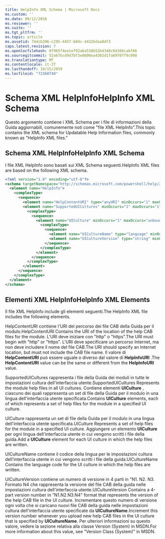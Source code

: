 ```yaml
---
title: HelpInfo XML Schema | Microsoft Docs
ms.custom: ''
ms.date: 09/12/2016
ms.reviewer: ''
ms.suite: ''
ms.tgt_pltfrm: ''
ms.topic: article
ms.assetid: 74dcb396-c295-4457-b84c-4432bdaa8df3
caps.latest.revision: 7
ms.openlocfilehash: 0f965f4ee1ef92a6a538b52b4348c04366cabf66
ms.sourcegitcommit: 52a67bcd9d7bf3e8600ea4302d1fa8970ff9c998
ms.translationtype: MT
ms.contentlocale: it-IT
ms.lasthandoff: 10/15/2019
ms.locfileid: "72360740"
---
```

# <a name="helpinfo-xml-schema"></a><span data-ttu-id="06a25-102">Schema XML HelpInfo</span><span class="sxs-lookup"><span data-stu-id="06a25-102">HelpInfo XML Schema</span></span>

<span data-ttu-id="06a25-103">Questo argomento contiene i XML Schema per i file di informazioni della Guida aggiornabili, comunemente noti come "file XML HelpInfo".</span><span class="sxs-lookup"><span data-stu-id="06a25-103">This topic contains the XML schema for Updatable Help Information files, commonly known as "HelpInfo XML files."</span></span>

## <a name="helpinfo-xml-schema"></a><span data-ttu-id="06a25-104">Schema XML HelpInfo</span><span class="sxs-lookup"><span data-stu-id="06a25-104">HelpInfo XML Schema</span></span>

<span data-ttu-id="06a25-105">I file XML HelpInfo sono basati sui XML Schema seguenti.</span><span class="sxs-lookup"><span data-stu-id="06a25-105">HelpInfo XML files are based on the following XML schema.</span></span>

```xml
<?xml version="1.0" encoding="utf-8"?>
<schema targetNamespace="http://schemas.microsoft.com/powershell/help/2010/05" xmlns="http://www.w3.org/2001/XMLSchema">
  <element name="HelpInfo">
    <complexType>
      <sequence>
        <element name="HelpContentURI" type="anyURI" minOccurs="1" maxOccurs="1" />
        <element name="SupportedUICultures" minOccurs="1" maxOccurs="1">
          <complexType>
            <sequence>
              <element name="UICulture" minOccurs="1" maxOccurs="unbounded">
                <complexType>
                  <sequence>
                    <element name="UICultureName" type="language" minOccurs="1" maxOccurs="1" />
                    <element name="UICultureVersion" type="string" minOccurs="1" maxOccurs="1" />
                  </sequence>
                </complexType>
              </element>
            </sequence>
          </complexType>
        </element>
      </sequence>
    </complexType>
  </element>
</schema>
```

## <a name="helpinfo-xml-elements"></a><span data-ttu-id="06a25-106">Elementi XML HelpInfo</span><span class="sxs-lookup"><span data-stu-id="06a25-106">HelpInfo XML Elements</span></span>

<span data-ttu-id="06a25-107">Il file XML HelpInfo include gli elementi seguenti.</span><span class="sxs-lookup"><span data-stu-id="06a25-107">The HelpInfo XML file includes the following elements.</span></span>

<span data-ttu-id="06a25-108">HelpContentURI contiene l'URI del percorso dei file CAB della Guida per il modulo.</span><span class="sxs-lookup"><span data-stu-id="06a25-108">HelpContentURI Contains the URI of the location of the help CAB files for the module.</span></span> <span data-ttu-id="06a25-109">L'URI deve iniziare con "http" o "https".</span><span class="sxs-lookup"><span data-stu-id="06a25-109">The URI must begin with "http" or "https".</span></span> <span data-ttu-id="06a25-110">L'URI deve specificare un percorso Internet, ma non deve includere il nome del file CAB.</span><span class="sxs-lookup"><span data-stu-id="06a25-110">The URI should specify an Internet location, but must not include the CAB file name.</span></span> <span data-ttu-id="06a25-111">Il valore di **HelpContentURI** può essere uguale o diverso dal valore di **HelpInfoURI** .</span><span class="sxs-lookup"><span data-stu-id="06a25-111">The **HelpContentURI** value can be the  same or different from the **HelpInfoURI** value.</span></span>

<span data-ttu-id="06a25-112">SupportedUICultures rappresenta i file della Guida dei moduli in tutte le impostazioni cultura dell'interfaccia utente.</span><span class="sxs-lookup"><span data-stu-id="06a25-112">SupportedUICultures Represents the module help files in all UI cultures.</span></span> <span data-ttu-id="06a25-113">Contiene elementi **UICulture** , ciascuno dei quali rappresenta un set di file della Guida per il modulo in una lingua dell'interfaccia utente specificata.</span><span class="sxs-lookup"><span data-stu-id="06a25-113">Contains **UICulture** elements, each of which represents a set of help files for the module in a specified UI culture.</span></span>

<span data-ttu-id="06a25-114">UICulture rappresenta un set di file della Guida per il modulo in una lingua dell'interfaccia utente specificata.</span><span class="sxs-lookup"><span data-stu-id="06a25-114">UICulture Represents a set of help files for the module in a specified UI culture.</span></span> <span data-ttu-id="06a25-115">Aggiungere un elemento **UICulture** per ogni lingua dell'interfaccia utente in cui vengono scritti i file della guida.</span><span class="sxs-lookup"><span data-stu-id="06a25-115">Add a **UICulture** element for each UI culture in which the help files are written.</span></span>

<span data-ttu-id="06a25-116">UICultureName contiene il codice della lingua per le impostazioni cultura dell'interfaccia utente in cui vengono scritti i file della guida.</span><span class="sxs-lookup"><span data-stu-id="06a25-116">UICultureName Contains the language code for the UI culture in which the help files are written.</span></span>

<span data-ttu-id="06a25-117">UICultureVersion contiene un numero di versione in 4 parti in "N1. N2. N3. Formato N4 che rappresenta la versione del file CAB della guida nelle impostazioni cultura dell'interfaccia utente.</span><span class="sxs-lookup"><span data-stu-id="06a25-117">UICultureVersion Contains a 4-part version number in "N1.N2.N3.N4" format that represents the version of the help CAB file in the UI culture.</span></span> <span data-ttu-id="06a25-118">Incrementare questo numero di versione ogni volta che si caricano nuovi file CAB della guida nelle impostazioni cultura dell'interfaccia utente specificate da **UICultureName**.</span><span class="sxs-lookup"><span data-stu-id="06a25-118">Increment this version number whenever you upload new help CAB files in the UI culture that is specified by **UICultureName**.</span></span> <span data-ttu-id="06a25-119">Per ulteriori informazioni su questo valore, vedere la sezione relativa alla classe Version (System) in MSDN.</span><span class="sxs-lookup"><span data-stu-id="06a25-119">For more information about this value, see "Version Class (System)" in MSDN.</span></span>